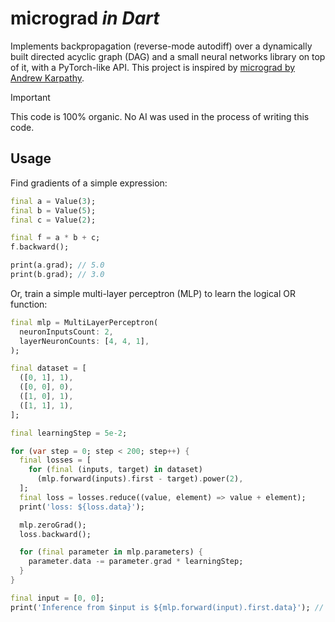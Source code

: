 # micrograd _in Dart_

Implements backpropagation (reverse-mode autodiff) over a dynamically built directed acyclic graph (DAG) and a small neural networks library on top of it, with a PyTorch-like API. This project is inspired by [micrograd by Andrew Karpathy](https://github.com/karpathy/micrograd).

> [!IMPORTANT]
> This code is 100% organic. No AI was used in the process of writing this code.

## Usage

Find gradients of a simple expression:

```dart
final a = Value(3);
final b = Value(5);
final c = Value(2);

final f = a * b + c;
f.backward();

print(a.grad); // 5.0
print(b.grad); // 3.0
```

Or, train a simple multi-layer perceptron (MLP) to learn the logical OR function:

```dart
final mlp = MultiLayerPerceptron(
  neuronInputsCount: 2,
  layerNeuronCounts: [4, 4, 1],
);

final dataset = [
  ([0, 1], 1),
  ([0, 0], 0),
  ([1, 0], 1),
  ([1, 1], 1),
];

final learningStep = 5e-2;

for (var step = 0; step < 200; step++) {
  final losses = [
    for (final (inputs, target) in dataset)
      (mlp.forward(inputs).first - target).power(2),
  ];
  final loss = losses.reduce((value, element) => value + element);
  print('loss: ${loss.data}');

  mlp.zeroGrad();
  loss.backward();

  for (final parameter in mlp.parameters) {
    parameter.data -= parameter.grad * learningStep;
  }
}

final input = [0, 0];
print('Inference from $input is ${mlp.forward(input).first.data}'); // Should be close to 0
```

